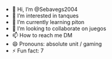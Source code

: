 - 👋 Hi, I’m @Sebavegs2004
- 👀 I’m interested in tanques
- 🌱 I’m currently learning piton
- 💞️ I’m looking to collaborate on juegos
- 📫 How to reach me DM
- 😄 Pronouns: absolute unit / gaming
- ⚡ Fun fact: 7
<!---
Sebavegs2004/Sebavegs2004 is a ✨ special ✨ repository because its `README.md` (this file) appears on your GitHub profile.
You can click the Preview link to take a look at your changes.
--->
